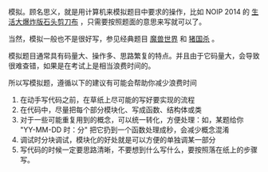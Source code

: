 模拟。顾名思义，就是用计算机来模拟题目中要求的操作，比如 NOIP 2014 的 [生活大爆炸版石头剪刀布](https://loj.ac/problem/2498) ，只需要按照题面的意思来写就可以了。

当然，模拟一般也不是很好写，参见经典题目 [魔兽世界](http://bailian.openjudge.cn/practice/3750/) 和 [猪国杀](https://www.lydsy.com/JudgeOnline/problem.php?id=1972) 。

模拟题目通常具有码量大、操作多、思路繁复的特点。并且由于它码量大，会导致很难查错，如果是在考试上是相当浪费时间的。

所以写模拟题，遵循以下的建议有可能会帮助你减少浪费时间

1.  在动手写代码之前，在草纸上尽可能的写好要实现的流程
2.  在代码中，尽量把每个部分模块化、写成函数、结构体或类
3.  对于一些可能重复用到的概念，可以统一转化，方便处理：如，某题给你 "YY-MM-DD 时：分" 把它扔到一个函数处理成秒，会减少概念混淆
4.  调试时分块调试，模块化的好处就是可以方便的单独调某一部分
5.  写代码的时候一定要思路清晰，不要想到什么写什么，要按照落在纸上的步骤写。
